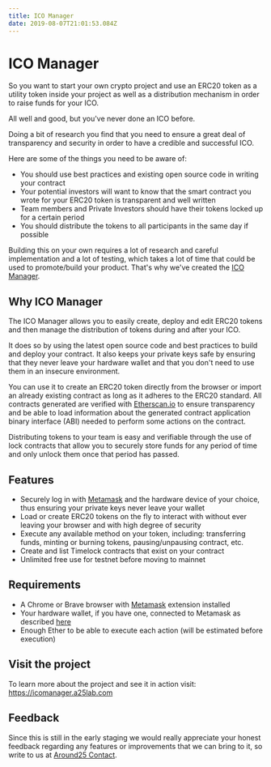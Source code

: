 ```yaml
---
title: ICO Manager
date: 2019-08-07T21:01:53.084Z
---
```

# ICO Manager

So you want to start your own crypto project and use an ERC20 token as a utility token inside your project as well as a distribution mechanism in order to raise funds for your ICO. 

All well and good, but you've never done an ICO before. 

Doing a bit of research you find that you need to ensure a great deal of transparency and security in order to have a credible and successful ICO.

Here are some of the things you need to be aware of:

- You should use best practices and existing open source code in writing your contract
- Your potential investors will want to know that the smart contract you wrote for your ERC20 token is transparent and well written
- Team members and Private Investors should have their tokens locked up for a certain period
- You should distribute the tokens to all participants in the same day if possible

Building this on your own requires a lot of research and careful implementation and a lot of testing, which takes a lot of time that could be used to promote/build your product. That's why we've created the [ICO Manager](https://icomanager.a25lab.com).

## Why ICO Manager

The ICO Manager allows you to easily create, deploy and edit ERC20 tokens and 
then manage the distribution of tokens during and after your ICO.

It does so by using the latest open source code and best practices to build and deploy your contract. It also keeps your private keys safe by ensuring that they never leave your hardware wallet and that you don't need to use them in an insecure environment.

You can use it to create an ERC20 token directly from the browser or import an already existing contract as long as it adheres to the ERC20 standard. All contracts generated are verified with [Etherscan.io](https://etherscan.io/) to ensure transparency and be able to load information about the generated contract application binary interface (ABI) needed to perform some actions on the contract.

Distributing tokens to your team is easy and verifiable through the use of lock contracts that allow you to securely store funds for any period of time and only unlock them once that period has passed. 


## Features

* Securely log in with [Metamask](https://metamask.io/) and the hardware device of your choice, thus ensuring your private keys never leave your wallet
* Load or create ERC20 tokens on the fly to interact with without ever leaving your browser and with high degree of security
* Execute any available method on your token, including: transferring funds, minting or burning tokens, pausing/unpausing contract, etc.
* Create and list Timelock contracts that exist on your contract
* Unlimited free use for testnet before moving to mainnet

## Requirements

* A Chrome or Brave browser with [Metamask](https://metamask.io/) extension installed
* Your hardware wallet, if you have one, connected to Metamask as described [here](https://metamask.zendesk.com/hc/en-us/articles/360020394612-How-to-connect-a-Trezor-or-Ledger-Hardware-Wallet)
* Enough Ether to be able to execute each action (will be estimated before execution)

## Visit the project

To learn more about the project and see it in action visit: https://icomanager.a25lab.com

## Feedback

Since this is still in the early staging we would really appreciate your honest feedback regarding any features or improvements that we can bring to it, so write to us at [Around25 Contact](https://around25.com/contact).
